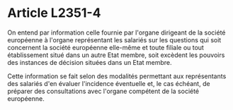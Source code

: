 # Article L2351-4

On entend par information celle fournie par l'organe dirigeant de la société européenne à l'organe représentant les salariés sur les questions qui soit concernent la société européenne elle-même et toute filiale ou tout établissement situé dans un autre Etat membre, soit excèdent les pouvoirs des instances de décision situées dans un Etat membre.

Cette information se fait selon des modalités permettant aux représentants des salariés d'en évaluer l'incidence éventuelle et, le cas échéant, de préparer des consultations avec l'organe compétent de la société européenne.